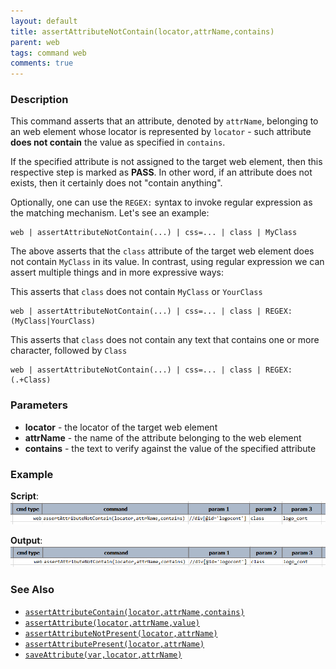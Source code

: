 ```yaml
---
layout: default
title: assertAttributeNotContain(locator,attrName,contains)
parent: web
tags: command web
comments: true
---
```


### Description
This command asserts that an attribute, denoted by `attrName`, belonging to an web element whose locator is 
represented by `locator` - such attribute **does not contain** the value as specified in `contains`.

If the specified attribute is not assigned to the target web element, then this respective step is marked as **PASS**.
In other word, if an attribute does not exists, then it certainly does not "contain anything".

Optionally, one can use the `REGEX:` syntax to invoke regular expression as the matching mechanism. Let's see an
example:

```text
web | assertAttributeNotContain(...) | css=... | class | MyClass
```

The above asserts that the `class` attribute of the target web element does not contain `MyClass` in its value. In 
contrast, using regular expression we can assert multiple things and in more expressive ways:

This asserts that `class` does not contain `MyClass` or `YourClass`
```text
web | assertAttributeNotContain(...) | css=... | class | REGEX:(MyClass|YourClass)
```

This asserts that `class` does not contain any text that contains one or more character, followed by `Class`
```text
web | assertAttributeNotContain(...) | css=... | class | REGEX:(.+Class)
```


### Parameters
- **locator** - the locator of the target web element
- **attrName** - the name of the attribute belonging to the web element
- **contains** - the text to verify against the value of the specified attribute


### Example
**Script**:<br/>
![](image/assertAttributeNotContain_01.png)

**Output**:<br/>
![](image/assertAttributeNotContain_02.png)


### See Also
- [`assertAttributeContain(locator,attrName,contains)`](assertAttributeContain(locator,attrName,contains).html)
- [`assertAttribute(locator,attrName,value)`](assertAttribute(locator,attrName,value).html)
- [`assertAttributeNotPresent(locator,attrName)`](assertAttributeNotPresent(locator,attrName).html)
- [`assertAttributePresent(locator,attrName)`](assertAttributePresent(locator,attrName).html)
- [`saveAttribute(var,locator,attrName)`](saveAttribute(var,locator,attrName).html)